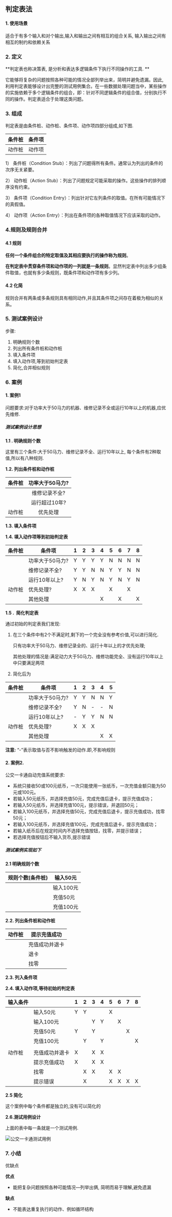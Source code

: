 ## 判定表法

#### 1.  使用场景

适合于有多个输入和对个输出,输入和输出之间有相互的组合关系, 输入输出之间有相互的制约和依赖关系

### 2. 定义

**判定表也称决策表, 是分析和表达多逻辑条件下执行不同操作的工具. **

它能够将复杂的问题按照各种可能的情况全部列举出来，简明并避免遗漏。因此,利用判定表能够设计出完整的测试用例集合。在一些数据处理问题当中，某些操作的实施依赖于多个逻辑条件的组合，即：针对不同逻辑条件的组合值，分别执行不同的操作。判定表适合于处理这类问题。

### 3. 组成

判定表是由条件桩、动作桩、条件项、动作项四部分组成,如下图.

| 条件桩 | 条件项 |
| :----: | :----: |
| 动作桩 | 动作项 |

1） 条件桩（Condition Stub）：列出了问题得所有条件。通常认为列出的条件的次序无关紧要。

2） 动作桩（Action Stub）：列出了问题规定可能采取的操作。这些操作的排列顺序没有约束。

3） 条件项（Condition Entry）：列出针对它左列条件的取值。在所有可能情况下的真假值。

4） 动作项（Action Entry）：列出在条件项的各种取值情况下应该采取的动作。



### **4.规则及规则合并**

#### 4.1 规则

**任何一个条件组合的特定取值及其相应要执行的操作称为规则**。

**在判定表中贯穿条件项和动作项的一列就是一条规则**。显然判定表中列出多少组条件取值，也就有多少条规则，既条件项和动作项有多少列。

#### 4.2 化简

规则合并有两条或多条规则具有相同动作,并且其条件项之间存在着极为相似的关系。

### 5. 测试案例设计

步骤:

1. 明确规则个数
2. 列出所有条件桩和动作桩
3. 填入条件项
4. 填入动作项,等到初始判定表
5. 简化,合并相似规则

### 6. 案例

#### 1. 案例1

问题要求:对于功率大于50马力的机器、维修记录不全或运行10年以上的机器,应优先维修.

##### 测试案例设计思想

**1.1 . 明确规则个数**

这里有三个条件:大于50马力、维修记录不全、运行10年以上, 每个条件有2种取值,所以有八种规则.

**1.2. 列出条件桩和动作桩**

| 条件桩 | 功率大于50马力? |
| :----: | :-------------: |
|        |  维修记录不全?  |
|        |  运行超过10年?  |
| 动作桩 |    优先处理     |

**1.3. 填入条件项**

**1.4. 填入动作项等到初始判定表**

| 条件桩 | 条件项          | 1    | 2    | 3    | 4    | 5    | 6    | 7    | 8    |
| ------ | --------------- | ---- | ---- | ---- | ---- | ---- | ---- | ---- | ---- |
|        | 功率大于50马力? | Y    | Y    | Y    | Y    | N    | N    | N    | N    |
|        | 维修记录不全?   | Y    | Y    | N    | N    | Y    | Y    | N    | N    |
|        | 运行10年以上?   | Y    | N    | Y    | N    | Y    | N    | Y    | N    |
| 动作桩 | 优先处理?       | X    | X    | X    |      | X    |      | X    |      |
|        | 其他处理        |      |      |      | X    |      | X    |      | X    |

**1.5 .  简化判定表**

通过初始的判定表我们发现:

1. 在三个条件中有2个不满足时,剩下的一个完全没有参考价值,可以进行简化.

   只有功率大于50马力、维修记录全的、运行十年以上的才优先处理; 

   其他处理的情况是:满足动力大于50马力、维修功能完全、没有运行10年以上中只要满足两项

2. 简化后为

| 条件桩 | 条件项          | 1    | 2    | 3    | 4    | 5    |
| ------ | --------------- | ---- | ---- | ---- | ---- | ---- |
|        | 功率大于50马力? | Y    | Y    | N    | N    | Y    |
|        | 维修记录不全?   | Y    | N    | -    | -    | N    |
|        | 运行10年以上?   | -    | Y    | Y    | N    | N    |
| 动作桩 | 优先处理?       | X    | X    | X    |      |      |
|        | 其他处理        |      |      |      | X    | X    |

**注意:** “-”表示取值与否不影响触发的动作.即,不影响规则

#### 2. 案例2.

公交一卡通自动充值系统要求:

- 系统只接收50或100元纸币，一次只能使用一张纸币，一次充值金额只能为50元或100元。
- 若输入50元纸币，并选择充值50元，完成充值后退卡，提示充值成功；
- 若输入50元纸币，并选择充值100元，提示错误，并退回50元；
- 若输入100元纸币，并选择充值50元，完成充值后退卡，提示充值成功，找零50元；
- 若输入100元纸币，并选择充值100元，完成充值后退卡，提示充值成功；
- 若输入纸币后在规定时间内不选择充值按钮，找零，并提示错误；
- 若选择充值按钮后不输入货币,提示错误

##### 测试案例实现如下

**2.1  明确规则个数**

| 规则个数(条件桩) | 输入50元  |
| ---------------- | --------- |
|                  | 输入100元 |
|                  | 充值50元  |
|                  | 充值100元 |

**2.2. 列出条件桩和动作桩**

| 动作桩 | 提示充值成功   |
| ------ | -------------- |
|        | 充值成功并退卡 |
|        | 退卡           |
|        | 找零           |

**2.3. 列入条件项**

**2.4. 填入动作项,等待初始的判定表**

| 输入条件 |                | 1    | 2    | 3    | 4    | 5    | 6    | 7    | 8    |
| -------- | -------------- | ---- | ---- | ---- | ---- | ---- | ---- | ---- | ---- |
|          | 输入50元       | Y    | Y    |      |      | X    |      |      |      |
|          | 输入100元      |      |      | Y    | Y    |      | X    |      |      |
|          | 充值50元       | Y    |      | Y    |      |      |      | X    |      |
|          | 充值100元      |      | Y    |      | Y    |      |      |      | X    |
|          |                |      |      |      |      |      |      |      |      |
| 动作桩   | 充值成功并退卡 | X    |      | X    | X    |      |      |      |      |
|          | 提示充值成功   | X    |      | X    | X    |      |      |      |      |
|          | 找零           |      | X    | X    |      | X    | X    |      |      |
|          | 提示错误       |      | X    |      |      | X    | X    | X    | X    |

**2.5 简化**

这个案例中每个条件都是独立的,没有可以简化的

**2.6.测试用例设计**

上面的表中每一条就是一个测试用例.

![公交一卡通测试用例](/images/decision_table_testcase.png)

### 7. 小结

优缺点

**优点**

- 能把复杂问题按照各种可能情况—列举出俩, 简明而易于理解,避免遗漏

**缺点**

- 不能表达重复执行的动作、例如循环结构

